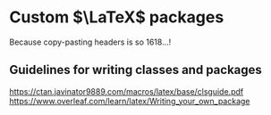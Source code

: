 # Custom $\LaTeX$ packages
Because copy-pasting headers is so 1618...!

## Guidelines for writing classes and packages
https://ctan.javinator9889.com/macros/latex/base/clsguide.pdf
https://www.overleaf.com/learn/latex/Writing_your_own_package
